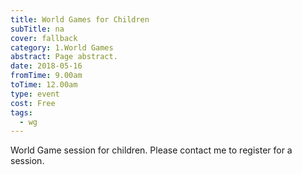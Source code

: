 ```yaml
---
title: World Games for Children
subTitle: na
cover: fallback
category: 1.World Games
abstract: Page abstract.
date: 2018-05-16
fromTime: 9.00am
toTime: 12.00am
type: event
cost: Free
tags:
  - wg
---
```


World Game session for children. Please contact me to register for a session.

